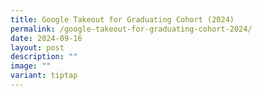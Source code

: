 ```yaml
---
title: Google Takeout for Graduating Cohort (2024)
permalink: /google-takeout-for-graduating-cohort-2024/
date: 2024-09-16
layout: post
description: ""
image: ""
variant: tiptap
---
```

